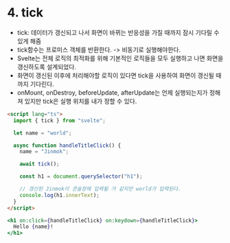 # 4. tick

- tick: 데이터가 갱신되고 나서 화면이 바뀌는 반응성을 가질 때까지 잠시 기다릴 수 있게 해줌
- tick함수는 프로미스 객체를 반환한다. -> 비동기로 실행해야한다.
- Svelte는 전체 로직의 최적화를 위해 기본적인 로직들을 모두 실행하고 나면 화면을 갱신하도록 설계되었다.
- 화면이 갱신된 이후에 처리해야할 로직이 있다면 tick을 사용하여 화면이 갱신될 때까지 기다린다.
- onMount, onDestroy, beforeUpdate, afterUpdate는 언제 실행되는지가 정해져 있지만 tick은 실행 위치를 내가 정할 수 있다.

```html
<script lang="ts">
  import { tick } from "svelte";

  let name = "world";

  async function handleTitleClick() {
    name = "Jinmok";

    await tick();

    const h1 = document.querySelector("h1");

    // 갱신된 Jinmok이 콘솔창에 입력될 거 같지만 world가 입력된다.
    console.log(h1.innerText);
  }
</script>
```

```jsx
<h1 on:click={handleTitleClick} on:keydown={handleTitleClick}>
  Hello {name}!
</h1>
```
